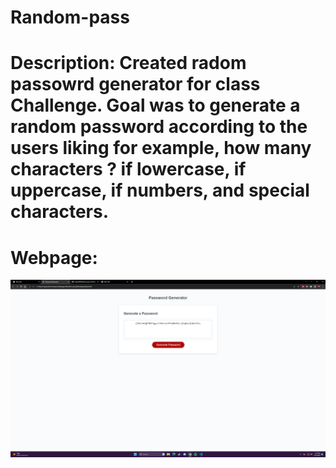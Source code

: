 # Random-pass

# Description: Created radom passowrd generator for class Challenge. Goal was to generate a random password according to the users liking for example, how many characters ? if lowercase, if uppercase, if numbers, and special characters.

# Webpage:
![Alt text](Develop/Assets/passwordwebpage.png)

#
